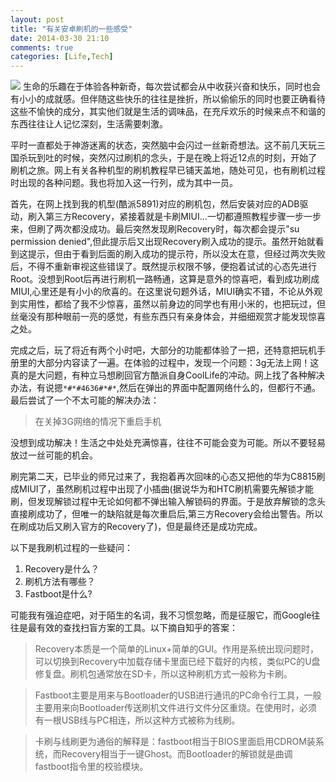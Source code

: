 ```yaml
---
layout: post
title: "有关安卓刷机的一些感受"
date: 2014-03-30 21:10
comments: true
categories: [Life,Tech] 
---
```

![](/images/20140330.jpg)
生命的乐趣在于体验各种新奇，每次尝试都会从中收获兴奋和快乐，同时也会有小小的成就感。但伴随这些快乐的往往是挫折，所以偷偷乐的同时也要正确看待这些不愉快的成分，其实他们就是生活的调味品，在充斥欢乐的时候来点不和谐的东西往往让人记忆深刻，生活需要刺激。

平时一直都处于神游迷离的状态，突然脑中会闪过一丝新奇想法。这不前几天玩三国杀玩到吐的时候，突然闪过刷机的念头，于是在晚上将近12点的时刻，开始了刷机之旅。网上有关各种机型的刷机教程早已铺天盖地，随处可见，也有刷机过程时出现的各种问题。我也将加入这一行列，成为其中一员。

<!-- more -->

首先，在网上找到我的机型(酷派5891)对应的刷机包，然后安装对应的ADB驱动，刷入第三方Recovery，紧接着就是卡刷MIUI...一切都遵照教程步骤一步一步来，但刷了两次都没成功。最后突然发现刷Recovery时，每次都会提示"su permission denied",但此提示后又出现Recovery刷入成功的提示。虽然开始就看到这提示，但由于看到后面的刷入成功的提示符，所以没太在意，但经过两次失败后，不得不重新审视这些错误了。既然提示权限不够，便抱着试试的心态先进行Root。没想到Root后再进行刷机一路畅通，这算是意外的惊喜吧，看到成功刷成MIUI,心里还是有小小的欣喜的。在这里说句题外话，MIUI确实不错，不论从外观到实用性，都给了我不少惊喜，虽然以前身边的同学也有用小米的，也把玩过，但丝毫没有那种眼前一亮的感觉，有些东西只有亲身体会，并细细观赏才能发现惊喜之处。

完成之后，玩了将近有两个小时吧，大部分的功能都体验了一把，还特意把玩机手册里的大部分内容读了一遍。在体验的过程中，发现一个问题：3g无法上网！这真的是大问题，有种立马想刷回官方酷派自身CoolLife的冲动。网上找了各种解决办法，有说摁`*#*#4636#*#*`,然后在弹出的界面中配置网络什么的，但都行不通。最后尝试了一个不太可能的解决办法：

> 在关掉3G网络的情况下重启手机

没想到成功解决！生活之中处处充满惊喜，往往不可能会变为可能。所以不要轻易放过一丝可能的机会。

刷完第二天，已毕业的师兄过来了，我抱着再次回味的心态又把他的华为C8815刷成MIUI了，虽然刷机过程中出现了小插曲(据说华为和HTC刷机需要先解锁才能刷，但发现解锁过程中无论如何都不弹出输入解锁码的界面。于是放弃解锁的念头直接刷成功了，但唯一的缺陷就是每次重启后,第三方Recovery会给出警告。所以在刷成功后又刷入官方的Recovery了)，但是最终还是成功完成。

以下是我刷机过程的一些疑问：

1. Recovery是什么？
2. 刷机方法有哪些？
3. Fastboot是什么?

可能我有强迫症吧，对于陌生的名词，我不习惯忽略，而是征服它，而Google往往是最有效的查找扫盲方案的工具。以下摘自知乎的答案：

> Recovery本质是一个简单的Linux+简单的GUI。作用是系统出现问题时，可以切换到Recovery中加载存储卡里面已经下载好的内核，类似PC的U盘修复盘。刷机包通常放在SD卡，所以这种刷机方式一般称为卡刷。

> Fastboot主要是用来与Bootloader的USB进行通讯的PC命令行工具，一般主要用来向Bootloader传送刷机文件进行文件分区重烧。在使用时，必须有一根USB线与PC相连，所以这种方式被称为线刷。

> 卡刷与线刷更为通俗的解释是：fastboot相当于BIOS里面启用CDROM装系统，而Recovery相当于一键Ghost。而Bootloader的解锁就是曲调fastboot指令里的校验模块。
